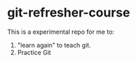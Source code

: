 # git-refresher-course
This is a experimental repo for me to:
1. "learn again" to teach git.
2. Practice Git
